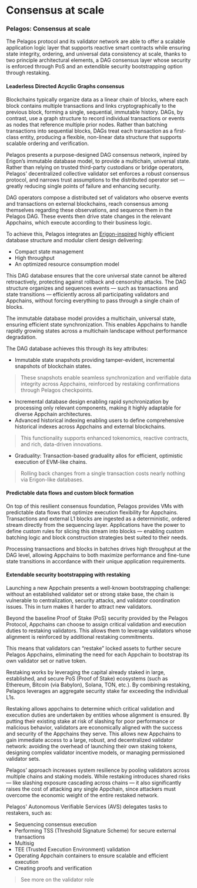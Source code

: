 # Consensus at scale

### Pelagos: Consensus at scale

The Pelagos protocol and its validator network are able to offer a scalable application logic layer that supports reactive smart contracts while ensuring state integrity, ordering, and universal data consistency at scale, thanks to two principle architectural elements, a DAG consensus layer whose security is enforced through PoS and an extendible security bootstrapping option through restaking.

#### Leaderless Directed Acyclic Graphs consensus

Blockchains typically organize data as a linear chain of blocks, where each block contains multiple transactions and links cryptographically to the previous block, forming a single, sequential, immutable history. DAGs, by contrast, use a graph structure to record individual transactions or events as nodes that reference multiple prior nodes. Rather than batching transactions into sequential blocks, DAGs treat each transaction as a first-class entity, producing a flexible, non-linear data structure that supports scalable ordering and verification.

Pelagos presents a purpose-designed DAG consensus network, inpired by Erigon’s immutable database model, to provide a multichain, universal state. Rather than relying on trusted third-party custodians or bridge operators, Pelagos' decentralized collective validator set enforces a robust consensus protocol, and narrows trust assumptions to the distributed operator set — greatly reducing single points of failure and enhancing security.

DAG operators compose a distributed set of validators who observe events and transactions on external blockchains, reach consensus among themselves regarding these observations, and sequence them in the Pelagos DAG. These events then drive state changes in the relevant Appchains, which execute according to their business logic.

To achieve this, Pelagos integrates an [Erigon-inspired](https://erigon.tech/benefits-of-caplin-erigons-internal-cl-and-erigon-el-for-staking/) highly efficient database structure and modular client design delivering:

* Compact state management
* High throughput
* An optimized resource consumption model

This DAG database ensures that the core universal state cannot be altered retroactively, protecting against rollback and censorship attacks. The DAG structure organizes and sequences events — such as transactions and state transitions — efficiently across all participating validators and Appchains, without forcing everything to pass through a single chain of blocks.

The immutable database model provides a multichain, universal state, ensuring efficient state synchronization. This enables Appchains to handle rapidly growing states across a multichain landscape without performance degradation.

The DAG database achieves this through its key attributes:

* Immutable state snapshots providing tamper-evident, incremental snapshots of blockchain states.

> These snapshots enable seamless synchronization and verifiable data integrity across Appchains, reinforced by restaking confirmations through Pelagos checkpoints.

* Incremental database design enabling rapid synchronization by processing only relevant components, making it highly adaptable for diverse Appchain architectures.
* Advanced historical indexing enabling users to define comprehensive historical indexes across Appchains and external blockchains.

> This functionality supports enhanced tokenomics, reactive contracts, and rich, data-driven innovations.

* Graduality: Transaction-based graduality allos for efficient, optimistic execution of EVM-like chains.

> Rolling back changes from a single transaction costs nearly nothing via Erigon-like databases.

#### Predictable data flows and custom block formation

On top of this resilient consensus foundation, Pelagos provides VMs with predictable data flows that optimize execution flexibility for Appchains. Transactions and external L1 blocks are ingested as a deterministic, ordered stream directly from the sequencing layer. Applications have the power to define custom rules for slicing this stream into blocks — enabling custom batching logic and block construction strategies best suited to their needs.

Processing transactions and blocks in batches drives high throughput at the DAG level, allowing Appchains to both maximize performance and fine-tune state transitions in accordance with their unique application requirements.

#### Extendable security bootstrapping with restaking

Launching a new Appchain presents a well-known bootstrapping challenge: without an established validator set or strong stake base, the chain is vulnerable to centralization, security attacks, and validator coordination issues. This in turn makes it harder to attract new validators.

Beyond the baseline Proof of Stake (PoS) security provided by the Pelagos Protocol, Appchains can choose to assign critical validation and execution duties to restaking validators. This allows them to leverage validators whose alignment is reinforced by additional restaking commitments.

This means that validators can “restake” locked assets to further secure Pelagos Appchains, eliminating the need for each Appchain to bootstrap its own validator set or native token.

Restaking works by leveraging the capital already staked in large, established, and secure PoS (Proof of Stake) ecosystems (such as Ethereum, Bitcoin (via Babylon), Solana, TON, etc.). By combining restaking, Pelagos leverages an aggregate security stake far exceeding the individual L1s.

Restaking allows appchains to determine which critical validation and execution duties are undertaken by entities whose alignment is ensured. By putting their existing stake at risk of slashing for poor performance or malicious behavior, validators are economically aligned with the success and security of the Appchains they serve. This allows new Appchains to gain immediate access to a large, robust, and decentralized validator network: avoiding the overhead of launching their own staking tokens, designing complex validator incentive models, or managing permissioned validator sets.

Pelagos’ approach increases system resilience by pooling validators across multiple chains and staking models. While restaking introduces shared risks — like slashing exposure cascading across chains — it also significantly raises the cost of attacking any single Appchain, since attackers must overcome the economic weight of the entire restaked network.

Pelagos' Autonomous Verifiable Services (AVS) delegates tasks to restakers, such as:

* Sequencing consensus execution
* Performing TSS (Threshold Signature Scheme) for secure external transactions
* Multisig
* TEE (Trusted Execution Environment) validation
* Operating Appchain containers to ensure scalable and efficient execution
* Creating proofs and verification

> See more on the validator role
